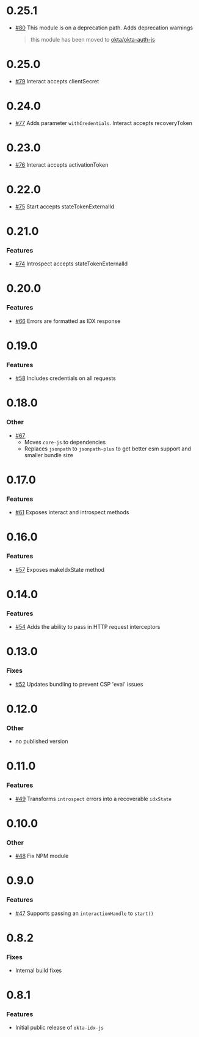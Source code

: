 # 0.25.1

- [#80](https://github.com/okta/okta-idx-js/pull/80) This module is on a deprecation path. Adds deprecation warnings
  > this module has been moved to [okta/okta-auth-js](https://github.com/okta/okta-auth-js/blob/master/docs/idx.md)

# 0.25.0

- [#79](https://github.com/okta/okta-idx-js/pull/79) Interact accepts clientSecret

# 0.24.0

- [#77](https://github.com/okta/okta-idx-js/pull/77) Adds parameter `withCredentials`. Interact accepts recoveryToken

# 0.23.0

- [#76](https://github.com/okta/okta-idx-js/pull/76) Interact accepts activationToken

# 0.22.0

- [#75](https://github.com/okta/okta-idx-js/pull/75) Start accepts stateTokenExternalId

# 0.21.0

### Features

- [#74](https://github.com/okta/okta-idx-js/pull/74) Introspect accepts stateTokenExternalId

# 0.20.0

### Features

- [#66](https://github.com/okta/okta-idx-js/pull/66) Errors are formatted as IDX response

# 0.19.0

### Features

- [#58](https://github.com/okta/okta-idx-js/pull/58) Includes credentials on all requests

# 0.18.0

### Other

- [#67](https://github.com/okta/okta-idx-js/pull/67)
  - Moves `core-js` to dependencies
  - Replaces `jsonpath` to `jsonpath-plus` to get better esm support and smaller bundle size

# 0.17.0

### Features

- [#61](https://github.com/okta/okta-idx-js/pull/61) Exposes interact and introspect methods

# 0.16.0

### Features

- [#57](https://github.com/okta/okta-idx-js/pull/57) Exposes makeIdxState method

# 0.14.0

### Features

- [#54](https://github.com/okta/okta-idx-js/pull/54) Adds the ability to pass in HTTP request interceptors

# 0.13.0

### Fixes
- [#52](https://github.com/okta/okta-idx-js/pull/52) Updates bundling to prevent CSP 'eval' issues

# 0.12.0

### Other
- no published version 

# 0.11.0

### Features

- [#49](https://github.com/okta/okta-idx-js/pull/49) Transforms `introspect` errors into a recoverable `idxState`

# 0.10.0

### Other

- [#48](https://github.com/okta/okta-idx-js/pull/48) Fix NPM module

# 0.9.0

### Features

- [#47](https://github.com/okta/okta-idx-js/pull/47) Supports passing an `interactionHandle` to `start()`

# 0.8.2

### Fixes

- Internal build fixes

# 0.8.1

### Features

- Initial public release of `okta-idx-js`

